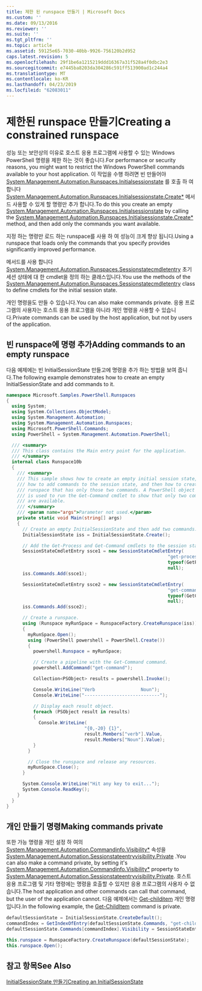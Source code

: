 ```yaml
---
title: 제한 된 runspace 만들기 | Microsoft Docs
ms.custom: ''
ms.date: 09/13/2016
ms.reviewer: ''
ms.suite: ''
ms.tgt_pltfrm: ''
ms.topic: article
ms.assetid: 59125e65-7030-40bb-9926-756120b2d952
caps.latest.revision: 5
ms.openlocfilehash: 29f1be6a1215219ddd16367a31f528a4f0dbc2e3
ms.sourcegitcommit: e7445ba8203da304286c591ff513900ad1c244a4
ms.translationtype: MT
ms.contentlocale: ko-KR
ms.lasthandoff: 04/23/2019
ms.locfileid: "62083011"
---
```

# <a name="creating-a-constrained-runspace"></a><span data-ttu-id="a46a5-102">제한된 runspace 만들기</span><span class="sxs-lookup"><span data-stu-id="a46a5-102">Creating a constrained runspace</span></span>

<span data-ttu-id="a46a5-103">성능 또는 보안상의 이유로 호스트 응용 프로그램에 사용할 수 있는 Windows PowerShell 명령을 제한 하는 것이 좋습니다.</span><span class="sxs-lookup"><span data-stu-id="a46a5-103">For performance or security reasons, you might want to restrict the Windows PowerShell commands available to your host application.</span></span> <span data-ttu-id="a46a5-104">이 작업을 수행 하려면 빈 만들어야 [System.Management.Automation.Runspaces.Initialsessionstate](/dotnet/api/System.Management.Automation.Runspaces.InitialSessionState) 를 호출 하 여 합니다 [System.Management.Automation.Runspaces.Initialsessionstate.Create\*](/dotnet/api/System.Management.Automation.Runspaces.InitialSessionState.Create) 메서드 사용할 수 있게 할 명령만 추가 합니다.</span><span class="sxs-lookup"><span data-stu-id="a46a5-104">To do this you create an empty [System.Management.Automation.Runspaces.Initialsessionstate](/dotnet/api/System.Management.Automation.Runspaces.InitialSessionState) by calling the [System.Management.Automation.Runspaces.Initialsessionstate.Create\*](/dotnet/api/System.Management.Automation.Runspaces.InitialSessionState.Create) method, and then add only the commands you want available.</span></span>

 <span data-ttu-id="a46a5-105">지정 하는 명령만 로드 하는 runspace를 사용 하 여 성능이 크게 향상 됩니다.</span><span class="sxs-lookup"><span data-stu-id="a46a5-105">Using a runspace that loads only the commands that you specify provides significantly improved performance.</span></span>

 <span data-ttu-id="a46a5-106">메서드를 사용 합니다 [System.Management.Automation.Runspaces.Sessionstatecmdletentry](/dotnet/api/System.Management.Automation.Runspaces.SessionStateCmdletEntry) 초기 세션 상태에 대 한 cmdlet을 정의 하는 클래스입니다.</span><span class="sxs-lookup"><span data-stu-id="a46a5-106">You use the methods of the [System.Management.Automation.Runspaces.Sessionstatecmdletentry](/dotnet/api/System.Management.Automation.Runspaces.SessionStateCmdletEntry) class to define cmdlets for the initial session state.</span></span>

 <span data-ttu-id="a46a5-107">개인 명령을도 만들 수 있습니다.</span><span class="sxs-lookup"><span data-stu-id="a46a5-107">You can also make commands private.</span></span> <span data-ttu-id="a46a5-108">응용 프로그램의 사용자는 호스트 응용 프로그램을 아니라 개인 명령을 사용할 수 있습니다.</span><span class="sxs-lookup"><span data-stu-id="a46a5-108">Private commands can be used by the host application, but not by users of the application.</span></span>

## <a name="adding-commands-to-an-empty-runspace"></a><span data-ttu-id="a46a5-109">빈 runspace에 명령 추가</span><span class="sxs-lookup"><span data-stu-id="a46a5-109">Adding commands to an empty runspace</span></span>

 <span data-ttu-id="a46a5-110">다음 예제에는 빈 InitialSessionState 만들고에 명령을 추가 하는 방법을 보여 줍니다.</span><span class="sxs-lookup"><span data-stu-id="a46a5-110">The following example demonstrates how to create an empty InitialSessionState and add commands to it.</span></span>

```csharp
namespace Microsoft.Samples.PowerShell.Runspaces
{
  using System;
  using System.Collections.ObjectModel;
  using System.Management.Automation;
  using System.Management.Automation.Runspaces;
  using Microsoft.PowerShell.Commands;
  using PowerShell = System.Management.Automation.PowerShell;

  /// <summary>
  /// This class contains the Main entry point for the application.
  /// </summary>
  internal class Runspace10b
  {
    /// <summary>
    /// This sample shows how to create an empty initial session state,
    /// how to add commands to the session state, and then how to create a
    /// runspace that has only those two commands. A PowerShell object
    /// is used to run the Get-Command cmdlet to show that only two commands
    /// are available.
    /// </summary>
    /// <param name="args">Parameter not used.</param>
    private static void Main(string[] args)
    {
      // Create an empty InitialSessionState and then add two commands.
      InitialSessionState iss = InitialSessionState.Create();

      // Add the Get-Process and Get-Command cmdlets to the session state.
      SessionStateCmdletEntry ssce1 = new SessionStateCmdletEntry(
                                                            "get-process",
                                                            typeof(GetProcessCommand),
                                                            null);
      iss.Commands.Add(ssce1);

      SessionStateCmdletEntry ssce2 = new SessionStateCmdletEntry(
                                                            "get-command",
                                                            typeof(GetCommandCommand),
                                                            null);
      iss.Commands.Add(ssce2);

      // Create a runspace.
      using (Runspace myRunSpace = RunspaceFactory.CreateRunspace(iss))
      {
        myRunSpace.Open();
        using (PowerShell powershell = PowerShell.Create())
        {
          powershell.Runspace = myRunSpace;

          // Create a pipeline with the Get-Command command.
          powershell.AddCommand("get-command");

          Collection<PSObject> results = powershell.Invoke();

          Console.WriteLine("Verb                 Noun");
          Console.WriteLine("----------------------------");

          // Display each result object.
          foreach (PSObject result in results)
          {
            Console.WriteLine(
                             "{0,-20} {1}",
                             result.Members["verb"].Value,
                             result.Members["Noun"].Value);
          }
        }

        // Close the runspace and release any resources.
        myRunSpace.Close();
      }

      System.Console.WriteLine("Hit any key to exit...");
      System.Console.ReadKey();
    }
  }
}
```

## <a name="making-commands-private"></a><span data-ttu-id="a46a5-111">개인 만들기 명령</span><span class="sxs-lookup"><span data-stu-id="a46a5-111">Making commands private</span></span>

 <span data-ttu-id="a46a5-112">또한 가능 명령을 개인 설정 하 여의 [System.Management.Automation.Commandinfo.Visibility\*](/dotnet/api/System.Management.Automation.CommandInfo.Visibility) 속성을 [System.Management.Automation.Sessionstateentryvisibility.Private](/dotnet/api/System.Management.Automation.SessionStateEntryVisibility.Private) .</span><span class="sxs-lookup"><span data-stu-id="a46a5-112">You can also make a command private, by setting it's [System.Management.Automation.Commandinfo.Visibility\*](/dotnet/api/System.Management.Automation.CommandInfo.Visibility) property to [System.Management.Automation.Sessionstateentryvisibility.Private](/dotnet/api/System.Management.Automation.SessionStateEntryVisibility.Private).</span></span> <span data-ttu-id="a46a5-113">호스트 응용 프로그램 및 기타 명령에는 명령을 호출할 수 있지만 응용 프로그램의 사용자 수 없습니다.</span><span class="sxs-lookup"><span data-stu-id="a46a5-113">The host application and other commands can call that command, but the user of the application cannot.</span></span> <span data-ttu-id="a46a5-114">다음 예제에서는 [Get-childitem](/powershell/module/Microsoft.PowerShell.Management/Get-ChildItem) 개인 명령입니다.</span><span class="sxs-lookup"><span data-stu-id="a46a5-114">In the following example, the [Get-ChildItem](/powershell/module/Microsoft.PowerShell.Management/Get-ChildItem) command is private.</span></span>

```csharp
defaultSessionState = InitialSessionState.CreateDefault();
commandIndex = GetIndexOfEntry(defaultSessionState.Commands, "get-childitem");
defaultSessionState.Commands[commandIndex].Visibility = SessionStateEntryVisibility.Private;

this.runspace = RunspaceFactory.CreateRunspace(defaultSessionState);
this.runspace.Open();
```

## <a name="see-also"></a><span data-ttu-id="a46a5-115">참고 항목</span><span class="sxs-lookup"><span data-stu-id="a46a5-115">See Also</span></span>

 [<span data-ttu-id="a46a5-116">InitialSessionState 만들기</span><span class="sxs-lookup"><span data-stu-id="a46a5-116">Creating an InitialSessionState</span></span>](./creating-an-initialsessionstate.md)
